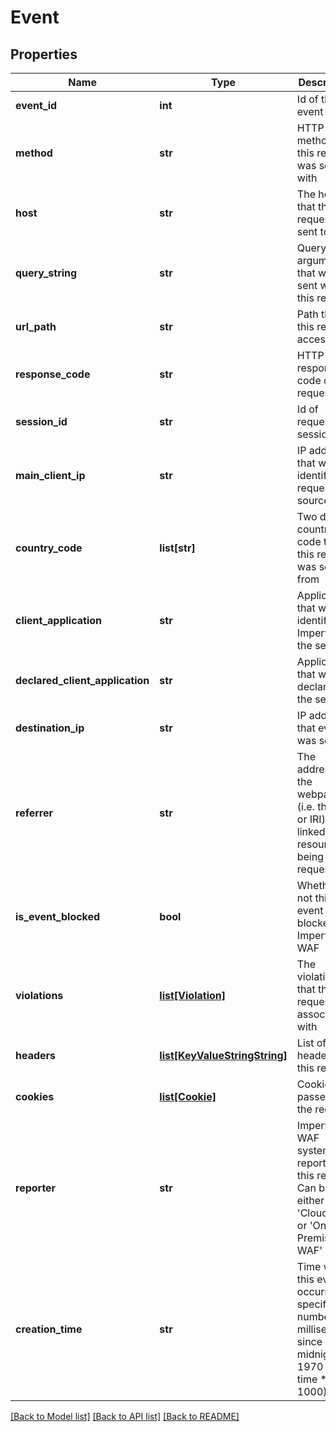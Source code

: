 # Event

## Properties
Name | Type | Description | Notes
------------ | ------------- | ------------- | -------------
**event_id** | **int** | Id of the event | [optional] 
**method** | **str** | HTTP method that this request was sent with | [optional] 
**host** | **str** | The host that this request was sent to | [optional] 
**query_string** | **str** | Query string arguments that were sent with this request | [optional] 
**url_path** | **str** | Path that this request accessed | [optional] 
**response_code** | **str** | HTTP response code of this request | [optional] 
**session_id** | **str** | Id of request session | [optional] 
**main_client_ip** | **str** | IP address that was identified as request source | [optional] 
**country_code** | **list[str]** | Two digit country code that this request was sent from | [optional] 
**client_application** | **str** | Application that was identified by Imperva as the sender | [optional] 
**declared_client_application** | **str** | Application that was declared as the sender | [optional] 
**destination_ip** | **str** | IP address that event was sent to | [optional] 
**referrer** | **str** | The address of the webpage (i.e. the URI or IRI) that linked to the resource being requested | [optional] 
**is_event_blocked** | **bool** | Whether or not this event was blocked by Imperva WAF | [optional] 
**violations** | [**list[Violation]**](Violation.md) | The violations that this request was associated with | [optional] 
**headers** | [**list[KeyValueStringString]**](KeyValueStringString.md) | List of http headers in this request | [optional] 
**cookies** | [**list[Cookie]**](Cookie.md) | Cookies passed in the request | [optional] 
**reporter** | **str** | Imperva WAF system that reported this request. Can be either &#x27;Cloud WAF&#x27; or &#x27;On-Premise WAF&#x27; | [optional] 
**creation_time** | **str** | Time when this event occurred, specified as number of milliseconds since midnight 1970 (UNIX time * 1000) | [optional] 

[[Back to Model list]](../README.md#documentation-for-models) [[Back to API list]](../README.md#documentation-for-api-endpoints) [[Back to README]](../README.md)

